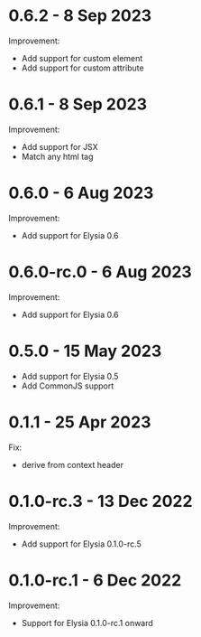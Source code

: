# 0.6.2 - 8 Sep 2023
Improvement:
- Add support for custom element
- Add support for custom attribute

# 0.6.1 - 8 Sep 2023
Improvement:
- Add support for JSX
- Match any html tag

# 0.6.0 - 6 Aug 2023
Improvement:
- Add support for Elysia 0.6

# 0.6.0-rc.0 - 6 Aug 2023
Improvement:
- Add support for Elysia 0.6

# 0.5.0 - 15 May 2023
- Add support for Elysia 0.5
- Add CommonJS support

# 0.1.1 - 25 Apr 2023
Fix:
- derive from context header

# 0.1.0-rc.3 - 13 Dec 2022
Improvement:
- Add support for Elysia 0.1.0-rc.5

# 0.1.0-rc.1 - 6 Dec 2022
Improvement:
- Support for Elysia 0.1.0-rc.1 onward
